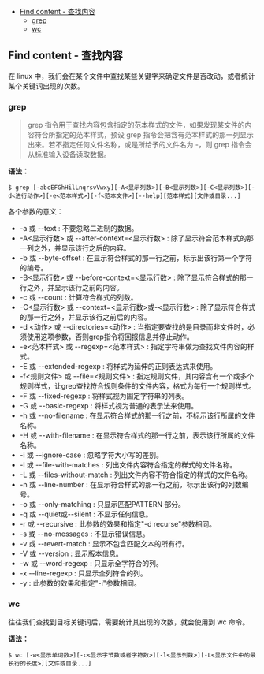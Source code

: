 - [Find content - 查找内容](#find-content---查找内容)
  - [grep](#grep)
  - [wc](#wc)
  
## Find content - 查找内容

在 linux 中，我们会在某个文件中查找某些关键字来确定文件是否改动，或者统计某个关键词出现的次数。

### grep

> grep 指令用于查找内容包含指定的范本样式的文件，如果发现某文件的内容符合所指定的范本样式，预设 grep 指令会把含有范本样式的那一列显示出来。若不指定任何文件名称，或是所给予的文件名为 -，则 grep 指令会从标准输入设备读取数据。

**语法：**

```
$ grep [-abcEFGhHilLnqrsvVwxy][-A<显示列数>][-B<显示列数>][-C<显示列数>][-d<进行动作>][-e<范本样式>][-f<范本文件>][--help][范本样式][文件或目录...]
```

各个参数的意义：

* -a 或 --text : 不要忽略二进制的数据。
* -A<显示行数> 或 --after-context=<显示行数> : 除了显示符合范本样式的那一列之外，并显示该行之后的内容。
* -b 或 --byte-offset : 在显示符合样式的那一行之前，标示出该行第一个字符的编号。
* -B<显示行数> 或 --before-context=<显示行数> : 除了显示符合样式的那一行之外，并显示该行之前的内容。
* -c 或 --count : 计算符合样式的列数。
* -C<显示行数> 或 --context=<显示行数>或-<显示行数> : 除了显示符合样式的那一行之外，并显示该行之前后的内容。
* -d <动作> 或 --directories=<动作> : 当指定要查找的是目录而非文件时，必须使用这项参数，否则grep指令将回报信息并停止动作。
* -e<范本样式> 或 --regexp=<范本样式> : 指定字符串做为查找文件内容的样式。
* -E 或 --extended-regexp : 将样式为延伸的正则表达式来使用。
* -f<规则文件> 或 --file=<规则文件> : 指定规则文件，其内容含有一个或多个规则样式，让grep查找符合规则条件的文件内容，格式为每行一个规则样式。
* -F 或 --fixed-regexp : 将样式视为固定字符串的列表。
* -G 或 --basic-regexp : 将样式视为普通的表示法来使用。
* -h 或 --no-filename : 在显示符合样式的那一行之前，不标示该行所属的文件名称。
* -H 或 --with-filename : 在显示符合样式的那一行之前，表示该行所属的文件名称。
* -i 或 --ignore-case : 忽略字符大小写的差别。
* -l 或 --file-with-matches : 列出文件内容符合指定的样式的文件名称。
* -L 或 --files-without-match : 列出文件内容不符合指定的样式的文件名称。
* -n 或 --line-number : 在显示符合样式的那一行之前，标示出该行的列数编号。
* -o 或 --only-matching : 只显示匹配PATTERN 部分。
* -q 或 --quiet或--silent : 不显示任何信息。
* -r 或 --recursive : 此参数的效果和指定"-d recurse"参数相同。
* -s 或 --no-messages : 不显示错误信息。
* -v 或 --revert-match : 显示不包含匹配文本的所有行。
* -V 或 --version : 显示版本信息。
* -w 或 --word-regexp : 只显示全字符合的列。
* -x --line-regexp : 只显示全列符合的列。
* -y : 此参数的效果和指定"-i"参数相同。

### wc

往往我们查找到目标关键词后，需要统计其出现的次数，就会使用到 wc 命令。

**语法：**

```
$ wc [-w<显示单词数>][-c<显示字节数或者字符数>][-l<显示列数>][-L<显示文件中的最长行的长度>][文件或目录...]
```

